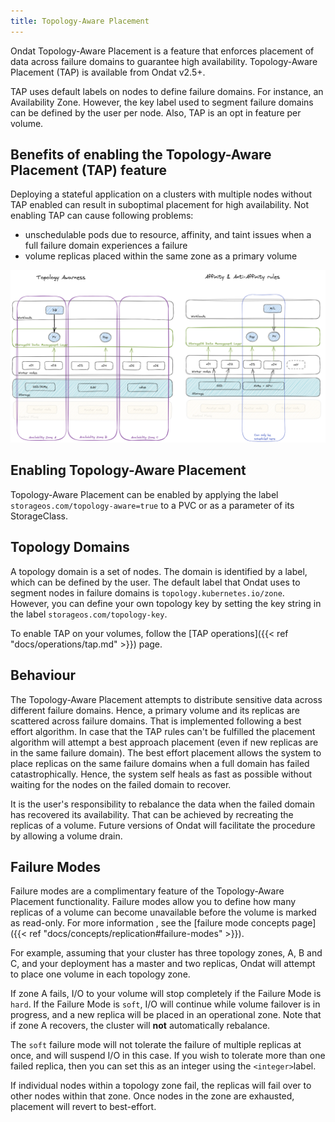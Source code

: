```yaml
---
title: Topology-Aware Placement
---
```


Ondat Topology-Aware Placement is a feature that enforces placement of data
across failure domains to guarantee high availability. Topology-Aware Placement
(TAP) is available from Ondat v2.5+.

TAP uses default labels on nodes to define failure domains. For instance, an
Availability Zone. However, the key label used to segment failure domains can
be defined by the user per node. Also, TAP is an opt in feature per volume.


## Benefits of enabling the Topology-Aware Placement (TAP) feature
Deploying a stateful application on a clusters with multiple nodes without TAP
enabled can result in suboptimal placement for high availability. Not enabling
TAP can cause following problems:

* unschedulable pods due to resource, affinity, and taint issues when a full
  failure domain experiences a failure
* volume replicas placed within the same zone as a primary volume

![tap](/images/docs/concepts/tap.png)

## Enabling Topology-Aware Placement
Topology-Aware Placement can be enabled by applying the label
`storageos.com/topology-aware=true` to a PVC or as a parameter of its
StorageClass. 

## Topology Domains

A topology domain is a set of nodes. The domain is identified by a label, which
can be defined by the user. The default label that Ondat uses to segment nodes
in failure domains is `topology.kubernetes.io/zone`. However, you can define
your own topology key by setting the key string in the label
`storageos.com/topology-key`.

To enable TAP on your volumes, follow the 
[TAP operations]({{< ref "docs/operations/tap.md" >}}) page.

## Behaviour

The Topology-Aware Placement attempts to distribute sensitive data across
different failure domains. Hence, a primary volume and its replicas are
scattered across failure domains. That is implemented following a best effort
algorithm. In case that the TAP rules can't be fulfilled the placement
algorithm will attempt a best approach placement (even if new replicas
are in the same failure domain).
The best effort placement allows the system to place replicas on the same
failure domains when a full domain has failed catastrophically. Hence, the
system self heals as fast as possible without waiting for the nodes on the
failed domain to recover. 

It is the user's responsibility to rebalance the data when the failed domain
has recovered its availability. That can be achieved by recreating the replicas
of a volume. Future versions of Ondat will facilitate the procedure by allowing
a volume drain.


## Failure Modes

Failure modes are a complimentary feature of the Topology-Aware Placement
functionality. Failure modes allow you to define how many replicas of a volume
can become unavailable before the volume is marked as read-only. For more
information , see the 
[failure mode concepts page]({{< ref "docs/concepts/replication#failure-modes" >}}).

For example, assuming that your cluster has three topology zones, A, B and C,
and your deployment has a master and two replicas, Ondat will attempt to
place one volume in each topology zone.

If zone A fails, I/O to your volume will stop completely if the Failure Mode is
`hard`. If the Failure Mode is `soft`, I/O will continue while volume failover
is in progress, and a new replica will be placed in an operational zone. Note
that if zone A recovers, the cluster will **not** automatically rebalance.

The `soft` failure mode will not tolerate the failure of multiple replicas at
once, and will suspend I/O in this case. If you wish to tolerate more than one
failed replica, then you can set this as an integer using the `<integer>`label.

If individual nodes within a topology zone fail, the replicas will fail over to
other nodes within that zone. Once nodes in the zone are exhausted, placement
will revert to best-effort.

